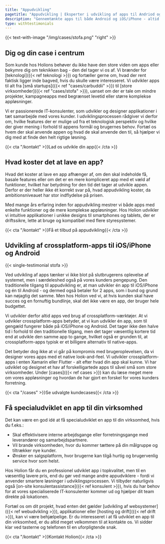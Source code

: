 ```yaml
---
title: "Appudvikling"
pagetitle: "Appudvikling | Eksperter i udvikling af apps til Andriod og iOS/iPhone"
description: "Gennemtænkte apps til både Android og iOS/iPhone - altid med slutbrugeren i centrum. Se hvordan vi kan hjælpe dig her."
type: withtestimonials
---
```


{{< text-with-image "/img/cases/stofa.png" "right" >}}

## Dig og din case i centrum

Som kunde hos Holions behøver du ikke have den store viden om apps eller bekymre dig om teknikken bag - den del tager vi os af. Vi brænder for [teknologi]({{< ref teknologi >}}) og fortæller gerne om, hvad der rent faktisk ligger inde bagved, hvis du skulle være interesseret. Vi udvikler apps til alt fra [små startups]({{< ref "cases/carbuddii" >}}) til [store virksomheder]({{< ref "cases/stofa" >}}), uanset om der er tale om mindre projekter, kampagneapps med begrænset levetid eller større komplekse appløsninger.

Vi er passionerede IT-konsulenter, som udvikler og designer applikationer i tæt samarbejde med vores kunder. I udviklingsprocessen rådgiver vi derfor om, hvilke features der er mulige ud fra et teknologisk perspektiv og hvilke der giver mening i forhold til appens formål og brugernes behov. Fortæl os hvem der skal anvende appen og hvad de skal anvende den til, så hjælper vi dig med at finde den helt rigtige løsning.

{{< cta "/kontakt" >}}Lad os udvikle din app{{< /cta >}}

## Hvad koster det at lave en app?

Hvad det koster at lave en app afhænger af, om den skal indeholde få, basale features eller om det er en mere kompliceret app med et væld af funktioner, hvilket har betydning for den tid det tager at udvikle appen. Derfor er der heller ikke ét korrekt svar på, hvad appudvikling koster, da ambitionsniveauet har stor indflydelse på prisen.  

Med mange års erfaring inden for appudvikling mestrer vi både apps med enkelte funktioner og de mere komplekse appløsninger. Hos Holion udvikler vi intuitive applikationer i unikke designs til smartphones og tablets, der er driftssikre, lette at bruge og kompatibel med flere styresystemer.

{{< cta "/kontakt" >}}Få et tilbud på appudvikling{{< /cta >}}

## Udvikling af crossplatform-apps til iOS/iPhone og Android
{{< single-testimonial stofa >}}

Ved udvikling af apps tænker vi ikke blot på slutbrugerens oplevelse af systemet, men i særdeleshed også på vores kunders pengepung. Den traditionelle tilgang til appudvikling er, at man udvikler én app til iOS/iPhone og én til Android - og dermed også betaler for 2 apps, som i bund og grund kan nøjagtig det samme. Men hos Holion ved vi, at hvis kunden skal have succes og en fornuftig bundlinje, skal det ikke være en app, der bruger hele budgettet.

Vi udvikler derfor altid apps ved brug af crossplatform-værktøjer. At vi udvikler crossplatform-apps betyder, at vi kun udvikler én app, som til gengæld fungerer både på iOS/iPhone og Android. Det tager ikke den halve tid i forhold til den traditionelle tilgang, men det tager væsentlig kortere tid end at udvikle den samme app to gange, hvilket også er grunden til, at crossplatform-apps typisk er et billigere alternativ til native-apps.

Det betyder dog ikke at vi går på kompromis med brugeroplevelsen, da vi designer vores apps med et native look-and-feel. Vi udvikler crossplatform-apps i enten Xamarin eller Flutter - alt efter hvad din app skal kunne. Vi har udviklet og designet et hav af forskelligartede apps til såvel små som store virksomheder. Under [cases]({{< ref cases >}}) kan du læse meget mere om vores appløsninger og hvordan de har gjort en forskel for vores kunders forretning.

{{< cta "/cases" >}}Se udvalgte kundecases{{< /cta >}}

## Få specialudviklet en app til din virksomhed

Det kan være en god idé at få specialudviklet en app til din virksomhed, hvis du f.eks.:

* Skal effektivisere interne arbejdsgange eller forretningsgange med leverandører og samarbejdspartnere.
* Vil brande virksomheden, hvor du kommer tættere på din målgruppe og tiltrækker nye kunder.
* Ønsker en salgsplatform, hvor brugerne kan tilgå hurtig og brugervenlig service hvor som helst.

Hos Holion får du en professionel udviklet app i topkvalitet, men til en væsentlig lavere pris, end du gør ved mange andre appudviklere - fordi vi anvender smartere løsninger i udviklingsprocessen. Vi tilbyder naturligvis også [on-site konsulentassistance]({{< ref konsulent >}}), hvis du har behov for at vores specialiserede IT-konsulenter kommer ud og hjælper dit team direkte på lokationen. 

Fortæl os om dit projekt, hvad enten det gælder [udvikling af websystemer]({{< ref webudvikling >}}), applikationer eller [hosting og drift]({{< ref drift >}}), kan vi være behjælpelige. Er du interesseret i at få udviklet en app til din virksomhed, er du altid meget velkommen til at kontakte os. Vi sidder klar ved tasterne og telefonen til en uforpligtende snak.

{{< cta "/kontakt" >}}Kontakt Holion{{< /cta >}}